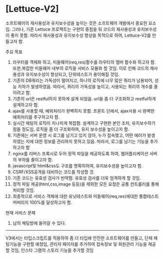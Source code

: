 # [Lettuce-V2]
소프트웨어의 재사용성과 유지보수성을 높이는 것은 소프트웨어 개발에서 중요한 요소임. 그러나, 
기존 Lettuce 프로젝트는 구현의 중점을 둬 코드의 재사용성과 유지보수성이 좋지 못함.
따라서 재사용성과 유지보수성 향상을 목적으로 하여, Lettuce-V2를 만들고자 함.

주요 목표 
1. 라우터를 객체화 하고, 미들웨어(req,res)함수를 라우터의 멤버 함수화 하고자 함. 또한,복잡한
미들웨어 내부의 로직을 서비스 모듈화 할 것임. 이로 인해 코드의 재사용성과 유지보수성이 향상되고, 
단위테스트가 용이해질 것임. 
2. 기존의 DB쿼리는 가독성이 떨어지고, 하나의 로직에 너무 많은 쿼리가 남용되어, 성능 저하가 발생하였음.
따라서, 쿼리의 가독성을 높이고, 사용되는 쿼리의 개수를 줄이려고 함.
3. 기존의 url은 restful하지 못하게 설계 되었음. url을 좀 더 구조화하고 restful하게 설계하고자 함. 
4. ajax를 사용할 때, 예외처리가 완벽하지 못함. 프론트 단에서, ajax사용 시 완벽한 예외처리를 추구하고자 함.
5. 실시간 채팅의 로직이 지나치게 복잡함. 설계하고 구현한 본인 조차, 유지보수하기 힘들 정도임. 로직을 좀 더 구조화하여, 유지 보수성을 높이고자 함. 
6. 기존에는 서버 운영 시 로그를 남기고 있지 않아, 누가 접속했고, 어떤 에러가 발생하였는 지에 대한 정보를 관리하지 못하고 있음. 따라서, 로그를 남기는 기능을 추가하고자 함
7. nginx를 리버스 프록시로 두어 정적 파일을 제공하도록 하여, 웹어플리케이션 서버의 부하를 줄이고자 함. 
8. javascript및 html&css도 구조를 명확히하여, 유지보수성을 높이고자 함. 
9. CSRF/XSS공격을 대비하는 코드를 작성할 것.
10. 기존 코드는 유효성 검사가 빈약함. 유효성 검사를 더욱 엄격하게 할 것임. 
11. 정적 파일 제공(html,css,image 등등)을 제외한 모든 요청은 공통 컨트롤러를 통해 처리할 것임. 
12. 최종적으로 서비스 객체에 대한 유닛테스트와 미들웨어(req,res)에대한 통합테스트 커버리지 100%를 달성하고자 함. 

현재 서비스 문제
1. 남의 채팅방에 들어갈 수 있다. 
---------------------------------------------------------------------------------------------------------------------------------------------------


V3에서는 타입스크립트를 적용하여 좀 더 타입에 안전한 소프트웨어를 만들고, 단체 채팅기능을 구현할 예정임, 관리자 페이지를 추가하여 접속정보 및 회원관리 기능을 제공할 것임, 인스타 그램의 스토리 기능을 추가할 것임
